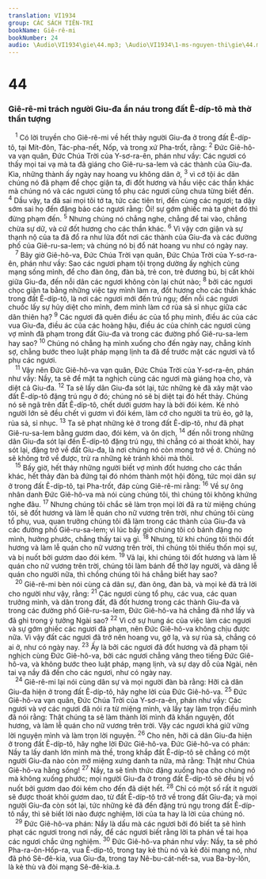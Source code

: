 ```yaml
---
translation: VI1934
group: CÁC SÁCH TIÊN-TRI
bookName: Giê-rê-mi 
bookNumber: 24
audio: \Audio\VI1934\gie\44.mp3; \Audio\VI1934\1-ms-nguyen-thi\gie\44.mp3
---
```


<div class="title"><h1>44</h1><h3>Giê-rê-mi trách người Giu-đa ẩn náu trong đất Ê-díp-tô mà thờ thần tượng</h3></div>
<span class="verse gie_44_1"> <sup>1</sup> Có lời truyền cho Giê-rê-mi về hết thảy người Giu-đa ở trong đất Ê-díp-tô, tại Mít-đôn, Tác-pha-nết, Nốp, và trong xứ Pha-trốt, rằng: </span>
<span class="verse gie_44_2"><sup>2</sup> Đức Giê-hô-va vạn quân, Đức Chúa Trời của Y-sơ-ra-ên, phán như vầy: Các ngươi có thấy mọi tai vạ mà ta đã giáng cho Giê-ru-sa-lem và các thành của Giu-đa. Kìa, những thành ấy ngày nay hoang vu không dân ở, </span>
<span class="verse gie_44_3"><sup>3</sup> vì cớ tội ác dân chúng nó đã phạm để chọc giận ta, đi đốt hương và hầu việc các thần khác mà chúng nó và các ngươi cùng tổ phụ các ngươi cũng chưa từng biết đến. </span>
<span class="verse gie_44_4"><sup>4</sup> Dầu vậy, ta đã sai mọi tôi tớ ta, tức các tiên tri, đến cùng các ngươi; ta dậy sớm sai họ đến đặng bảo các ngươi rằng: Ôi! sự gớm ghiếc mà ta ghét đó thì đừng phạm đến. </span>
<span class="verse gie_44_5"><sup>5</sup> Nhưng chúng nó chẳng nghe, chẳng để tai vào, chẳng chừa sự dữ, và cứ đốt hương cho các thần khác. </span>
<span class="verse gie_44_6"><sup>6</sup> Vì vậy cơn giận và sự thạnh nộ của ta đã đổ ra như lửa đốt nơi các thành của Giu-đa và các đường phố của Giê-ru-sa-lem; và chúng nó bị đổ nát hoang vu như có ngày nay. <br/></span>
<span class="verse gie_44_7"> <sup>7</sup> Bây giờ Giê-hô-va, Đức Chúa Trời vạn quân, Đức Chúa Trời của Y-sơ-ra-ên, phán như vầy: Sao các ngươi phạm tội trọng dường ấy nghịch cùng mạng sống mình, để cho đàn ông, đàn bà, trẻ con, trẻ đương bú, bị cất khỏi giữa Giu-đa, đến nỗi dân các ngươi không còn lại chút nào; </span>
<span class="verse gie_44_8"><sup>8</sup> bởi các ngươi chọc giận ta bằng những việc tay mình làm ra, đốt hương cho các thần khác trong đất Ê-díp-tô, là nơi các ngươi mới đến trú ngụ; đến nỗi các ngươi chuốc lấy sự hủy diệt cho mình, đem mình làm cớ rủa sả sỉ nhục giữa các dân thiên hạ? </span>
<span class="verse gie_44_9"><sup>9</sup> Các ngươi đã quên điều ác của tổ phụ mình, điều ác của các vua Giu-đa, điều ác của các hoàng hậu, điều ác của chính các ngươi cùng vợ mình đã phạm trong đất Giu-đa và trong các đường phố Giê-ru-sa-lem hay sao? </span>
<span class="verse gie_44_10"><sup>10</sup> Chúng nó chẳng hạ mình xuống cho đến ngày nay, chẳng kính sợ, chẳng bước theo luật pháp mạng lịnh ta đã để trước mặt các ngươi và tổ phụ các ngươi. <br/></span>
<span class="verse gie_44_11"> <sup>11</sup> Vậy nên Đức Giê-hô-va vạn quân, Đức Chúa Trời của Y-sơ-ra-ên, phán như vầy: Nầy, ta sẽ để mặt ta nghịch cùng các ngươi mà giáng họa cho, và diệt cả Giu-đa. </span>
<span class="verse gie_44_12"><sup>12</sup> Ta sẽ lấy dân Giu-đa sót lại, tức những kẻ đã xây mặt vào đất Ê-díp-tô đặng trú ngụ ở đó; chúng nó sẽ bị diệt tại đó hết thảy. Chúng nó sẽ ngã trên đất Ê-díp-tô, chết dưới gươm hay là bởi đói kém. Kẻ nhỏ người lớn sẽ đều chết vì gươm vì đói kém, làm cớ cho người ta trù ẻo, gở lạ, rủa sả, sỉ nhục. </span>
<span class="verse gie_44_13"><sup>13</sup> Ta sẽ phạt những kẻ ở trong đất Ê-díp-tô, như đã phạt Giê-ru-sa-lem bằng gươm dao, đói kém, và ôn dịch, </span>
<span class="verse gie_44_14"><sup>14</sup> đến nỗi trong những dân Giu-đa sót lại đến Ê-díp-tô đặng trú ngụ, thì chẳng có ai thoát khỏi, hay sót lại, đặng trở về đất Giu-đa, là nơi chúng nó còn mong trở về ở. Chúng nó sẽ không trở về được, trừ ra những kẻ tránh khỏi mà thôi. <br/></span>
<span class="verse gie_44_15"> <sup>15</sup> Bấy giờ, hết thảy những người biết vợ mình đốt hương cho các thần khác, hết thảy đàn bà đứng tại đó nhóm thành một hội đông, tức mọi dân sự ở trong đất Ê-díp-tô, tại Pha-trốt, đáp cùng Giê-rê-mi rằng: </span>
<span class="verse gie_44_16"><sup>16</sup> Về sự ông nhân danh Đức Giê-hô-va mà nói cùng chúng tôi, thì chúng tôi không khứng nghe đâu. </span>
<span class="verse gie_44_17"><sup>17</sup> Nhưng chúng tôi chắc sẽ làm trọn mọi lời đã ra từ miệng chúng tôi, sẽ đốt hương và làm lễ quán cho nữ vương trên trời, như chúng tôi cùng tổ phụ, vua, quan trưởng chúng tôi đã làm trong các thành của Giu-đa và các đường phố Giê-ru-sa-lem; vì lúc bấy giờ chúng tôi có bánh đặng no mình, hưởng phước, chẳng thấy tai vạ gì. </span>
<span class="verse gie_44_18"><sup>18</sup> Nhưng, từ khi chúng tôi thôi đốt hương và làm lễ quán cho nữ vương trên trời, thì chúng tôi thiếu thốn mọi sự, và bị nuốt bởi gươm dao đói kém. </span>
<span class="verse gie_44_19"><sup>19</sup> Vả lại, khi chúng tôi đốt hương và làm lễ quán cho nữ vương trên trời, chúng tôi làm bánh để thờ lạy người, và dâng lễ quán cho người nữa, thì chồng chúng tôi há chẳng biết hay sao? <br/></span>
<span class="verse gie_44_20"> <sup>20</sup> Giê-rê-mi bèn nói cùng cả dân sự, đàn ông, đàn bà, và mọi kẻ đã trả lời cho người như vậy, rằng: </span>
<span class="verse gie_44_21"><sup>21</sup> Các ngươi cùng tổ phụ, các vua, các quan trưởng mình, và dân trong đất, đã đốt hương trong các thành Giu-đa và trong các đường phố Giê-ru-sa-lem, Đức Giê-hô-va há chẳng đã nhớ lấy và đã ghi trong ý tưởng Ngài sao? </span>
<span class="verse gie_44_22"><sup>22</sup> Vì cớ sự hung ác của việc làm các ngươi và sự gớm ghiếc các ngươi đã phạm, nên Đức Giê-hô-va không chịu được nữa. Vì vậy đất các ngươi đã trở nên hoang vu, gở lạ, và sự rủa sả, chẳng có ai ở, như có ngày nay. </span>
<span class="verse gie_44_23"><sup>23</sup> Ấy là bởi các ngươi đã đốt hương và đã phạm tội nghịch cùng Đức Giê-hô-va, bởi các ngươi chẳng vâng theo tiếng Đức Giê-hô-va, và không bước theo luật pháp, mạng lịnh, và sự dạy dỗ của Ngài, nên tai vạ nầy đã đến cho các ngươi, như có ngày nay. <br/></span>
<span class="verse gie_44_24"> <sup>24</sup> Giê-rê-mi lại nói cùng dân sự và mọi người đàn bà rằng: Hỡi cả dân Giu-đa hiện ở trong đất Ê-díp-tô, hãy nghe lời của Đức Giê-hô-va. </span>
<span class="verse gie_44_25"><sup>25</sup> Đức Giê-hô-va vạn quân, Đức Chúa Trời của Y-sơ-ra-ên, phán như vầy: Các ngươi và vợ các ngươi đã nói ra từ miệng mình, và lấy tay làm trọn điều mình đã nói rằng: Thật chúng ta sẽ làm thành lời mình đã khấn nguyện, đốt hương, và làm lễ quán cho nữ vương trên trời. Vậy các ngươi khá giữ vững lời nguyện mình và làm trọn lời nguyện. </span>
<span class="verse gie_44_26"><sup>26</sup> Cho nên, hỡi cả dân Giu-đa hiện ở trong đất Ê-díp-tô, hãy nghe lời Đức Giê-hô-va. Đức Giê-hô-va có phán: Nầy ta lấy danh lớn mình mà thề, trong khắp đất Ê-díp-tô sẽ chẳng có một người Giu-đa nào còn mở miệng xưng danh ta nữa, mà rằng: Thật như Chúa Giê-hô-va hằng sống! </span>
<span class="verse gie_44_27"><sup>27</sup> Nầy, ta sẽ tỉnh thức đặng xuống họa cho chúng nó mà không xuống phước; mọi người Giu-đa ở trong đất Ê-díp-tô sẽ đều bị vồ nuốt bởi gươm dao đói kém cho đến đã diệt hết. </span>
<span class="verse gie_44_28"><sup>28</sup> Chỉ có một số rất ít người sẽ được thoát khỏi gươm dao, từ đất Ê-díp-tô trở về trong đất Giu-đa; và mọi người Giu-đa còn sót lại, tức những kẻ đã đến đặng trú ngụ trong đất Ê-díp-tô nầy, thì sẽ biết lời nào được nghiệm, lời của ta hay là lời của chúng nó. <br/></span>
<span class="verse gie_44_29"> <sup>29</sup> Đức Giê-hô-va phán: Nầy là dấu mà các ngươi bởi đó biết ta sẽ hình phạt các ngươi trong nơi nầy, để các ngươi biết rằng lời ta phán về tai họa các ngươi chắc ứng nghiệm. </span>
<span class="verse gie_44_30"><sup>30</sup> Đức Giê-hô-va phán như vầy: Nầy, ta sẽ phó Pha-ra-ôn-Hốp-ra, vua Ê-díp-tô, trong tay kẻ thù nó và kẻ đòi mạng nó, như đã phó Sê-đê-kia, vua Giu-đa, trong tay Nê-bu-cát-nết-sa, vua Ba-by-lôn, là kẻ thù và đòi mạng Sê-đê-kia.<a data-toggle="tooltip" data-placement="bottom" title="2Vua 25:1-7">⚓</a><br/></span>
